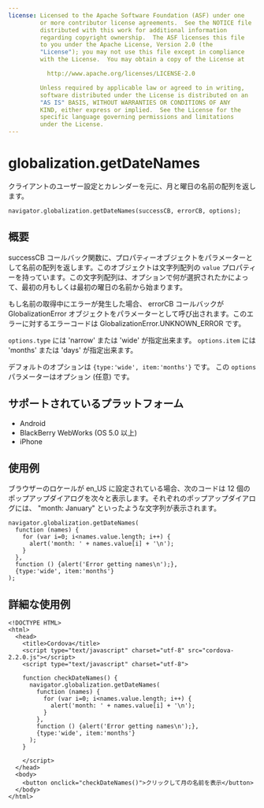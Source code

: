 ```yaml
---
license: Licensed to the Apache Software Foundation (ASF) under one
         or more contributor license agreements.  See the NOTICE file
         distributed with this work for additional information
         regarding copyright ownership.  The ASF licenses this file
         to you under the Apache License, Version 2.0 (the
         "License"); you may not use this file except in compliance
         with the License.  You may obtain a copy of the License at

           http://www.apache.org/licenses/LICENSE-2.0

         Unless required by applicable law or agreed to in writing,
         software distributed under the License is distributed on an
         "AS IS" BASIS, WITHOUT WARRANTIES OR CONDITIONS OF ANY
         KIND, either express or implied.  See the License for the
         specific language governing permissions and limitations
         under the License.
---
```


globalization.getDateNames
===========

クライアントのユーザー設定とカレンダーを元に、月と曜日の名前の配列を返します。

    navigator.globalization.getDateNames(successCB, errorCB, options);

概要
-----------

successCB コールバック関数に、プロパティーオブジェクトをパラメーターとして名前の配列を返します。このオブジェクトは文字列配列の ``value`` プロパティーを持っています。この文字列配列は、オプションで何が選択されたかによって、最初の月もしくは最初の曜日の名前から始まります。

もし名前の取得中にエラーが発生した場合、 errorCB コールバックが GlobalizationError オブジェクトをパラメーターとして呼び出されます。このエラーに対するエラーコードは GlobalizationError.UNKNOWN\_ERROR です。

`options.type` には 'narrow' または 'wide' が指定出来ます。
`options.item` には 'months' または 'days' が指定出来ます。

デフォルトのオプションは `{type:'wide', item:'months'}` です。
この `options` パラメーターはオプション (任意) です。


サポートされているプラットフォーム
-------------------

- Android
- BlackBerry WebWorks (OS 5.0 以上)
- iPhone

使用例
-------------

ブラウザーのロケールが en\_US に設定されている場合、次のコードは 12 個のポップアップダイアログを次々と表示します。それぞれのポップアップダイアログには、 "month: January" といったような文字列が表示されます。

    navigator.globalization.getDateNames(
      function (names) {
        for (var i=0; i<names.value.length; i++) {
          alert('month: ' + names.value[i] + '\n');
        }
      },
      function () {alert('Error getting names\n');},
      {type:'wide', item:'months'}
    );


詳細な使用例
------------

    <!DOCTYPE HTML>
    <html>
      <head>
        <title>Cordova</title>
        <script type="text/javascript" charset="utf-8" src="cordova-2.2.0.js"></script>
        <script type="text/javascript" charset="utf-8">

        function checkDateNames() {
          navigator.globalization.getDateNames(
            function (names) {
              for (var i=0; i<names.value.length; i++) {
                alert('month: ' + names.value[i] + '\n');
              }
            },
            function () {alert('Error getting names\n');},
            {type:'wide', item:'months'}
          );
        }

        </script>
      </head>
      <body>
        <button onclick="checkDateNames()">クリックして月の名前を表示</button>
      </body>
    </html>

